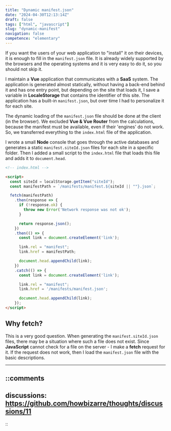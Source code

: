 ```yaml
---
title: "Dynamic manifest.json"
date: "2024-04-30T12:13:14Z"
draft: false
tags: ["html", "javascript"]
slug: "dynamic-manifest"
navigation: false
competence: "elementary"
---
```


If you want the users of your web application to "install" it on their devices, it is enough to fill in the `manifest.json` file. It is already widely supported by the browsers and the operating systems and it is very easy to do it, so you should not skip it.

<!-- more -->

I maintain a **Vue** application that communicates with a **SaaS** system. The application is generated almost statically, without having a back-end behind it and has one entry point, but depending on the site that loads it, I save a variable in **LocaleStorage** that contains the identifier of this site. The application has a built-in `manifest.json`, but over time I had to personalize it for each site.

The dynamic loading of the `manifest.json` file should be done at the client (in the browser). We excluded **Vue & Vue Router** from the calculations, because the manifest must be available, even if their 'engines' do not work. So, we transferred everything to the `index.html` file of the application.

I wrote a small **Node** console that goes through the active databases and generates a static `manifest.siteId.json` files for each site in a specific folder. Then I added a small script to the `index.html` file that loads this file and adds it to `document.head`.

```html
<!-- index.html -->

<script>
  const siteId = localStorage.getItem("siteId");
  const manifestPath = `/manifests/manifest.${siteId || ""}.json`;

  fetch(manifestPath)
    .then(response => {
      if (!response.ok) {
        throw new Error('Network response was not ok');
      }

      return response.json();
    })
    .then(() => {
      const link = document.createElement('link');

      link.rel = "manifest";
      link.href = manifestPath;

      document.head.appendChild(link);
    })
    .catch(() => {
      const link = document.createElement('link');

      link.rel = "manifest";
      link.href = '/manifests/manifest.json';

      document.head.appendChild(link);
    });
</script>
```

## Why fetch?

This is a very good question. When generating the `manifest.siteId.json` files, there may be a situation where such a file does not exist. Since **JavaScript** cannot check for a file on the server - I make a **fetch** request for it. If the request does not work, then I load the `manifest.json` file with the basic descriptions.

---

::comments
---
discussions: https://github.com/howbizarre/thoughts/discussions/11
---
::

